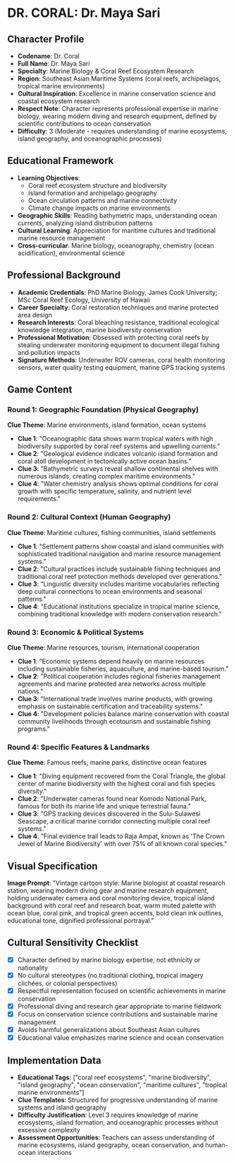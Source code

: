 # DR. CORAL: Dr. Maya Sari

## Character Profile
- **Codename**: Dr. Coral
- **Full Name**: Dr. Maya Sari
- **Specialty**: Marine Biology & Coral Reef Ecosystem Research
- **Region**: Southeast Asian Maritime Systems (coral reefs, archipelagos, tropical marine environments)
- **Cultural Inspiration**: Excellence in marine conservation science and coastal ecosystem research
- **Respect Note**: Character represents professional expertise in marine biology, wearing modern diving and research equipment, defined by scientific contributions to ocean conservation
- **Difficulty**: 3 (Moderate - requires understanding of marine ecosystems, island geography, and oceanographic processes)

## Educational Framework
- **Learning Objectives**: 
  - Coral reef ecosystem structure and biodiversity
  - Island formation and archipelago geography
  - Ocean circulation patterns and marine connectivity
  - Climate change impacts on marine environments
- **Geographic Skills**: Reading bathymetric maps, understanding ocean currents, analyzing island distribution patterns
- **Cultural Learning**: Appreciation for maritime cultures and traditional marine resource management
- **Cross-curricular**: Marine biology, oceanography, chemistry (ocean acidification), environmental science

## Professional Background
- **Academic Credentials**: PhD Marine Biology, James Cook University; MSc Coral Reef Ecology, University of Hawaii
- **Career Specialty**: Coral restoration techniques and marine protected area design
- **Research Interests**: Coral bleaching resistance, traditional ecological knowledge integration, marine biodiversity conservation
- **Professional Motivation**: Obsessed with protecting coral reefs by stealing underwater monitoring equipment to document illegal fishing and pollution impacts
- **Signature Methods**: Underwater ROV cameras, coral health monitoring sensors, water quality testing equipment, marine GPS tracking systems

## Game Content

### Round 1: Geographic Foundation (Physical Geography)
**Clue Theme**: Marine environments, island formation, ocean systems
- **Clue 1**: "Oceanographic data shows warm tropical waters with high biodiversity supported by coral reef systems and upwelling currents."
- **Clue 2**: "Geological evidence indicates volcanic island formation and coral atoll development in tectonically active ocean basins."
- **Clue 3**: "Bathymetric surveys reveal shallow continental shelves with numerous islands, creating complex maritime environments."
- **Clue 4**: "Water chemistry analysis shows optimal conditions for coral growth with specific temperature, salinity, and nutrient level requirements."

### Round 2: Cultural Context (Human Geography)
**Clue Theme**: Maritime cultures, fishing communities, island settlements
- **Clue 1**: "Settlement patterns show coastal and island communities with sophisticated traditional navigation and marine resource management systems."
- **Clue 2**: "Cultural practices include sustainable fishing techniques and traditional coral reef protection methods developed over generations."
- **Clue 3**: "Linguistic diversity includes maritime vocabularies reflecting deep cultural connections to ocean environments and seasonal patterns."
- **Clue 4**: "Educational institutions specialize in tropical marine science, combining traditional knowledge with modern conservation research."

### Round 3: Economic & Political Systems
**Clue Theme**: Marine resources, tourism, international cooperation
- **Clue 1**: "Economic systems depend heavily on marine resources including sustainable fisheries, aquaculture, and marine-based tourism."
- **Clue 2**: "Political cooperation includes regional fisheries management agreements and marine protected area networks across multiple nations."
- **Clue 3**: "International trade involves marine products, with growing emphasis on sustainable certification and traceability systems."
- **Clue 4**: "Development policies balance marine conservation with coastal community livelihoods through ecotourism and sustainable fishing programs."

### Round 4: Specific Features & Landmarks
**Clue Theme**: Famous reefs, marine parks, distinctive ocean features
- **Clue 1**: "Diving equipment recovered from the Coral Triangle, the global center of marine biodiversity with the highest coral and fish species diversity."
- **Clue 2**: "Underwater cameras found near Komodo National Park, famous for both its marine life and unique terrestrial fauna."
- **Clue 3**: "GPS tracking devices discovered in the Sulu-Sulawesi Seascape, a critical marine corridor connecting multiple coral reef systems."
- **Clue 4**: "Final evidence trail leads to Raja Ampat, known as 'The Crown Jewel of Marine Biodiversity' with over 75% of all known coral species."

## Visual Specification
**Image Prompt**: "Vintage cartoon style: Marine biologist at coastal research station, wearing modern diving gear and marine research equipment, holding underwater camera and coral monitoring device, tropical island background with coral reef and research boat, warm muted palette with ocean blue, coral pink, and tropical green accents, bold clean ink outlines, educational tone, dignified professional portrayal."

## Cultural Sensitivity Checklist
- [x] Character defined by marine biology expertise, not ethnicity or nationality
- [x] No cultural stereotypes (no traditional clothing, tropical imagery clichées, or colonial perspectives)
- [x] Respectful representation focused on scientific achievements in marine conservation
- [x] Professional diving and research gear appropriate to marine fieldwork
- [x] Focus on conservation science contributions and sustainable marine management
- [x] Avoids harmful generalizations about Southeast Asian cultures
- [x] Educational value emphasizes marine science and ocean conservation

## Implementation Data
- **Educational Tags**: ["coral reef ecosystems", "marine biodiversity", "island geography", "ocean conservation", "maritime cultures", "tropical marine environments"]
- **Clue Templates**: Structured for progressive understanding of marine systems and island geography
- **Difficulty Justification**: Level 3 requires knowledge of marine ecosystems, island formation, and oceanographic processes without excessive complexity
- **Assessment Opportunities**: Teachers can assess understanding of marine ecosystems, island geography, ocean conservation, and human-ocean interactions